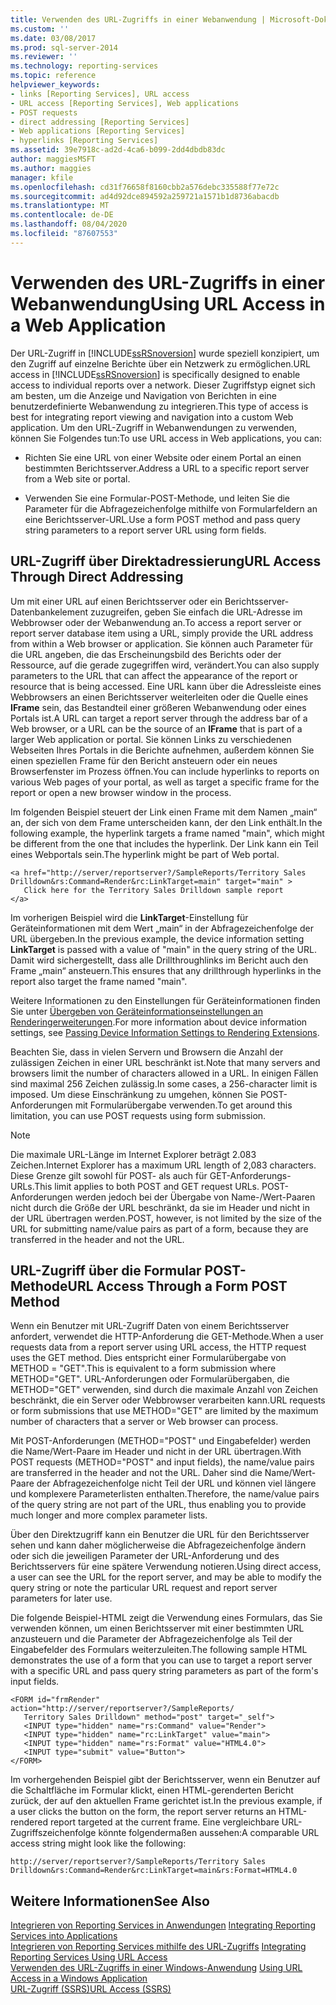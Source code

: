 ```yaml
---
title: Verwenden des URL-Zugriffs in einer Webanwendung | Microsoft-Dokumentation
ms.custom: ''
ms.date: 03/08/2017
ms.prod: sql-server-2014
ms.reviewer: ''
ms.technology: reporting-services
ms.topic: reference
helpviewer_keywords:
- links [Reporting Services], URL access
- URL access [Reporting Services], Web applications
- POST requests
- direct addressing [Reporting Services]
- Web applications [Reporting Services]
- hyperlinks [Reporting Services]
ms.assetid: 39e7918c-ad2d-4ca6-b099-2dd4dbdb83dc
author: maggiesMSFT
ms.author: maggies
manager: kfile
ms.openlocfilehash: cd31f76658f8160cbb2a576debc335588f77e72c
ms.sourcegitcommit: ad4d92dce894592a259721a1571b1d8736abacdb
ms.translationtype: MT
ms.contentlocale: de-DE
ms.lasthandoff: 08/04/2020
ms.locfileid: "87607553"
---
```

# <a name="using-url-access-in-a-web-application"></a><span data-ttu-id="39b8a-102">Verwenden des URL-Zugriffs in einer Webanwendung</span><span class="sxs-lookup"><span data-stu-id="39b8a-102">Using URL Access in a Web Application</span></span>
  <span data-ttu-id="39b8a-103">Der URL-Zugriff in [!INCLUDE[ssRSnoversion](../../includes/ssrsnoversion-md.md)] wurde speziell konzipiert, um den Zugriff auf einzelne Berichte über ein Netzwerk zu ermöglichen.</span><span class="sxs-lookup"><span data-stu-id="39b8a-103">URL access in [!INCLUDE[ssRSnoversion](../../includes/ssrsnoversion-md.md)] is specifically designed to enable access to individual reports over a network.</span></span> <span data-ttu-id="39b8a-104">Dieser Zugriffstyp eignet sich am besten, um die Anzeige und Navigation von Berichten in eine benutzerdefinierte Webanwendung zu integrieren.</span><span class="sxs-lookup"><span data-stu-id="39b8a-104">This type of access is best for integrating report viewing and navigation into a custom Web application.</span></span> <span data-ttu-id="39b8a-105">Um den URL-Zugriff in Webanwendungen zu verwenden, können Sie Folgendes tun:</span><span class="sxs-lookup"><span data-stu-id="39b8a-105">To use URL access in Web applications, you can:</span></span>  
  
-   <span data-ttu-id="39b8a-106">Richten Sie eine URL von einer Website oder einem Portal an einen bestimmten Berichtsserver.</span><span class="sxs-lookup"><span data-stu-id="39b8a-106">Address a URL to a specific report server from a Web site or portal.</span></span>  
  
-   <span data-ttu-id="39b8a-107">Verwenden Sie eine Formular-POST-Methode, und leiten Sie die Parameter für die Abfragezeichenfolge mithilfe von Formularfeldern an eine Berichtsserver-URL.</span><span class="sxs-lookup"><span data-stu-id="39b8a-107">Use a form POST method and pass query string parameters to a report server URL using form fields.</span></span>  
  
## <a name="url-access-through-direct-addressing"></a><span data-ttu-id="39b8a-108">URL-Zugriff über Direktadressierung</span><span class="sxs-lookup"><span data-stu-id="39b8a-108">URL Access Through Direct Addressing</span></span>  
 <span data-ttu-id="39b8a-109">Um mit einer URL auf einen Berichtsserver oder ein Berichtsserver-Datenbankelement zuzugreifen, geben Sie einfach die URL-Adresse im Webbrowser oder der Webanwendung an.</span><span class="sxs-lookup"><span data-stu-id="39b8a-109">To access a report server or report server database item using a URL, simply provide the URL address from within a Web browser or application.</span></span> <span data-ttu-id="39b8a-110">Sie können auch Parameter für die URL angeben, die das Erscheinungsbild des Berichts oder der Ressource, auf die gerade zugegriffen wird, verändert.</span><span class="sxs-lookup"><span data-stu-id="39b8a-110">You can also supply parameters to the URL that can affect the appearance of the report or resource that is being accessed.</span></span> <span data-ttu-id="39b8a-111">Eine URL kann über die Adressleiste eines Webbrowsers an einen Berichtsserver weiterleiten oder die Quelle eines **IFrame** sein, das Bestandteil einer größeren Webanwendung oder eines Portals ist.</span><span class="sxs-lookup"><span data-stu-id="39b8a-111">A URL can target a report server through the address bar of a Web browser, or a URL can be the source of an **IFrame** that is part of a larger Web application or portal.</span></span> <span data-ttu-id="39b8a-112">Sie können Links zu verschiedenen Webseiten Ihres Portals in die Berichte aufnehmen, außerdem können Sie einen speziellen Frame für den Bericht ansteuern oder ein neues Browserfenster im Prozess öffnen.</span><span class="sxs-lookup"><span data-stu-id="39b8a-112">You can include hyperlinks to reports on various Web pages of your portal, as well as target a specific frame for the report or open a new browser window in the process.</span></span>  
  
 <span data-ttu-id="39b8a-113">Im folgenden Beispiel steuert der Link einen Frame mit dem Namen „main“ an, der sich von dem Frame unterscheiden kann, der den Link enthält.</span><span class="sxs-lookup"><span data-stu-id="39b8a-113">In the following example, the hyperlink targets a frame named "main", which might be different from the one that includes the hyperlink.</span></span> <span data-ttu-id="39b8a-114">Der Link kann ein Teil eines Webportals sein.</span><span class="sxs-lookup"><span data-stu-id="39b8a-114">The hyperlink might be part of Web portal.</span></span>  
  
```  
<a href="http://server/reportserver?/SampleReports/Territory Sales   
Drilldown&rs:Command=Render&rc:LinkTarget=main" target="main" >  
   Click here for the Territory Sales Drilldown sample report  
</a>  
```  
  
 <span data-ttu-id="39b8a-115">Im vorherigen Beispiel wird die **LinkTarget**-Einstellung für Geräteinformationen mit dem Wert „main“ in der Abfragezeichenfolge der URL übergeben.</span><span class="sxs-lookup"><span data-stu-id="39b8a-115">In the previous example, the device information setting **LinkTarget** is passed with a value of "main" in the query string of the URL.</span></span> <span data-ttu-id="39b8a-116">Damit wird sichergestellt, dass alle Drillthroughlinks im Bericht auch den Frame „main“ ansteuern.</span><span class="sxs-lookup"><span data-stu-id="39b8a-116">This ensures that any drillthrough hyperlinks in the report also target the frame named "main".</span></span>  
  
 <span data-ttu-id="39b8a-117">Weitere Informationen zu den Einstellungen für Geräteinformationen finden Sie unter [Übergeben von Geräteinformationseinstellungen an Renderingerweiterungen](../report-server-web-service/net-framework/passing-device-information-settings-to-rendering-extensions.md).</span><span class="sxs-lookup"><span data-stu-id="39b8a-117">For more information about device information settings, see [Passing Device Information Settings to Rendering Extensions](../report-server-web-service/net-framework/passing-device-information-settings-to-rendering-extensions.md).</span></span>  
  
 <span data-ttu-id="39b8a-118">Beachten Sie, dass in vielen Servern und Browsern die Anzahl der zulässigen Zeichen in einer URL beschränkt ist.</span><span class="sxs-lookup"><span data-stu-id="39b8a-118">Note that many servers and browsers limit the number of characters allowed in a URL.</span></span> <span data-ttu-id="39b8a-119">In einigen Fällen sind maximal 256 Zeichen zulässig.</span><span class="sxs-lookup"><span data-stu-id="39b8a-119">In some cases, a 256-character limit is imposed.</span></span> <span data-ttu-id="39b8a-120">Um diese Einschränkung zu umgehen, können Sie POST-Anforderungen mit Formularübergabe verwenden.</span><span class="sxs-lookup"><span data-stu-id="39b8a-120">To get around this limitation, you can use POST requests using form submission.</span></span>  
  
> [!NOTE]  
>  <span data-ttu-id="39b8a-121">Die maximale URL-Länge im Internet Explorer beträgt 2.083 Zeichen.</span><span class="sxs-lookup"><span data-stu-id="39b8a-121">Internet Explorer has a maximum URL length of 2,083 characters.</span></span> <span data-ttu-id="39b8a-122">Diese Grenze gilt sowohl für POST- als auch für GET-Anforderungs-URLs.</span><span class="sxs-lookup"><span data-stu-id="39b8a-122">This limit applies to both POST and GET request URLs.</span></span> <span data-ttu-id="39b8a-123">POST-Anforderungen werden jedoch bei der Übergabe von Name-/Wert-Paaren nicht durch die Größe der URL beschränkt, da sie im Header und nicht in der URL übertragen werden.</span><span class="sxs-lookup"><span data-stu-id="39b8a-123">POST, however, is not limited by the size of the URL for submitting name/value pairs as part of a form, because they are transferred in the header and not the URL.</span></span>  
  
## <a name="url-access-through-a-form-post-method"></a><span data-ttu-id="39b8a-124">URL-Zugriff über die Formular POST-Methode</span><span class="sxs-lookup"><span data-stu-id="39b8a-124">URL Access Through a Form POST Method</span></span>  
 <span data-ttu-id="39b8a-125">Wenn ein Benutzer mit URL-Zugriff Daten von einem Berichtsserver anfordert, verwendet die HTTP-Anforderung die GET-Methode.</span><span class="sxs-lookup"><span data-stu-id="39b8a-125">When a user requests data from a report server using URL access, the HTTP request uses the GET method.</span></span> <span data-ttu-id="39b8a-126">Dies entspricht einer Formularübergabe von METHOD = "GET".</span><span class="sxs-lookup"><span data-stu-id="39b8a-126">This is equivalent to a form submission where METHOD="GET".</span></span> <span data-ttu-id="39b8a-127">URL-Anforderungen oder Formularübergaben, die METHOD="GET" verwenden, sind durch die maximale Anzahl von Zeichen beschränkt, die ein Server oder Webbrowser verarbeiten kann.</span><span class="sxs-lookup"><span data-stu-id="39b8a-127">URL requests or form submissions that use METHOD="GET" are limited by the maximum number of characters that a server or Web browser can process.</span></span>  
  
 <span data-ttu-id="39b8a-128">Mit POST-Anforderungen (METHOD="POST" und Eingabefelder) werden die Name/Wert-Paare im Header und nicht in der URL übertragen.</span><span class="sxs-lookup"><span data-stu-id="39b8a-128">With POST requests (METHOD="POST" and input fields), the name/value pairs are transferred in the header and not the URL.</span></span> <span data-ttu-id="39b8a-129">Daher sind die Name/Wert-Paare der Abfragezeichenfolge nicht Teil der URL und können viel längere und komplexere Parameterlisten enthalten.</span><span class="sxs-lookup"><span data-stu-id="39b8a-129">Therefore, the name/value pairs of the query string are not part of the URL, thus enabling you to provide much longer and more complex parameter lists.</span></span>  
  
 <span data-ttu-id="39b8a-130">Über den Direktzugriff kann ein Benutzer die URL für den Berichtsserver sehen und kann daher möglicherweise die Abfragezeichenfolge ändern oder sich die jeweiligen Parameter der URL-Anforderung und des Berichtsservers für eine spätere Verwendung notieren.</span><span class="sxs-lookup"><span data-stu-id="39b8a-130">Using direct access, a user can see the URL for the report server, and may be able to modify the  query string or note the particular URL request and report server parameters for later use.</span></span>  
  
 <span data-ttu-id="39b8a-131">Die folgende Beispiel-HTML zeigt die Verwendung eines Formulars, das Sie verwenden können, um einen Berichtsserver mit einer bestimmten URL anzusteuern und die Parameter der Abfragezeichenfolge als Teil der Eingabefelder des Formulars weiterzuleiten.</span><span class="sxs-lookup"><span data-stu-id="39b8a-131">The following sample HTML demonstrates the use of a form that you can use to target a report server with a specific URL and pass query string parameters as part of the form's input fields.</span></span>  
  
```  
<FORM id="frmRender" action="http://server/reportserver?/SampleReports/  
   Territory Sales Drilldown" method="post" target="_self">  
   <INPUT type="hidden" name="rs:Command" value="Render">   
   <INPUT type="hidden" name="rc:LinkTarget" value="main">  
   <INPUT type="hidden" name="rs:Format" value="HTML4.0">  
   <INPUT type="submit" value="Button">  
</FORM>  
```  
  
 <span data-ttu-id="39b8a-132">Im vorhergehenden Beispiel gibt der Berichtsserver, wenn ein Benutzer auf die Schaltfläche im Formular klickt, einen HTML-gerenderten Bericht zurück, der auf den aktuellen Frame gerichtet ist.</span><span class="sxs-lookup"><span data-stu-id="39b8a-132">In the previous example, if a user clicks the button on the form, the report server returns an HTML-rendered report targeted at the current frame.</span></span> <span data-ttu-id="39b8a-133">Eine vergleichbare URL-Zugriffszeichenfolge könnte folgendermaßen aussehen:</span><span class="sxs-lookup"><span data-stu-id="39b8a-133">A comparable URL access string might look like the following:</span></span>  
  
```  
http://server/reportserver?/SampleReports/Territory Sales   
Drilldown&rs:Command=Render&rc:LinkTarget=main&rs:Format=HTML4.0  
```  
  
## <a name="see-also"></a><span data-ttu-id="39b8a-134">Weitere Informationen</span><span class="sxs-lookup"><span data-stu-id="39b8a-134">See Also</span></span>  
 <span data-ttu-id="39b8a-135">[Integrieren von Reporting Services in Anwendungen](../application-integration/integrating-reporting-services-into-applications.md) </span><span class="sxs-lookup"><span data-stu-id="39b8a-135">[Integrating Reporting Services into Applications](../application-integration/integrating-reporting-services-into-applications.md) </span></span>  
 <span data-ttu-id="39b8a-136">[Integrieren von Reporting Services mithilfe des URL-Zugriffs](integrating-reporting-services-using-url-access.md) </span><span class="sxs-lookup"><span data-stu-id="39b8a-136">[Integrating Reporting Services Using URL Access](integrating-reporting-services-using-url-access.md) </span></span>  
 <span data-ttu-id="39b8a-137">[Verwenden des URL-Zugriffs in einer Windows-Anwendung](integrating-reporting-services-using-url-access-windows-application.md) </span><span class="sxs-lookup"><span data-stu-id="39b8a-137">[Using URL Access in a Windows Application](integrating-reporting-services-using-url-access-windows-application.md) </span></span>  
 [<span data-ttu-id="39b8a-138">URL-Zugriff &#40;SSRS&#41;</span><span class="sxs-lookup"><span data-stu-id="39b8a-138">URL Access &#40;SSRS&#41;</span></span>](../url-access-ssrs.md)  
  
  
